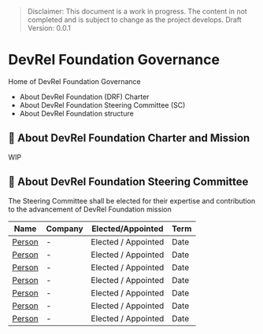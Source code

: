 > Disclaimer: This document is a work in progress. The content in not completed and is subject to change as the project develops.
> Draft Version: 0.0.1

# DevRel Foundation Governance
Home of DevRel Foundation Governance

- About DevRel Foundation (DRF) Charter 
- About DevRel Foundation Steering Committee (SC)
- About DevRel Foundation structure

## 📝 About DevRel Foundation Charter and Mission

WIP

## 🧭 About DevRel Foundation Steering Committee 

The Steering Committee shall be elected for their expertise and contribution to the advancement of DevRel Foundation mission

| Name | Company | Elected/Appointed | Term |
| --- | --- | --- | --- |
| [Person]() | - | Elected / Appointed | Date |
| [Person]() | - | Elected / Appointed | Date |
| [Person]() | - | Elected / Appointed | Date |
| [Person]() | - | Elected / Appointed | Date |
| [Person]() | - | Elected / Appointed | Date |
| [Person]() | - | Elected / Appointed | Date |
| [Person]() | - | Elected / Appointed | Date |
